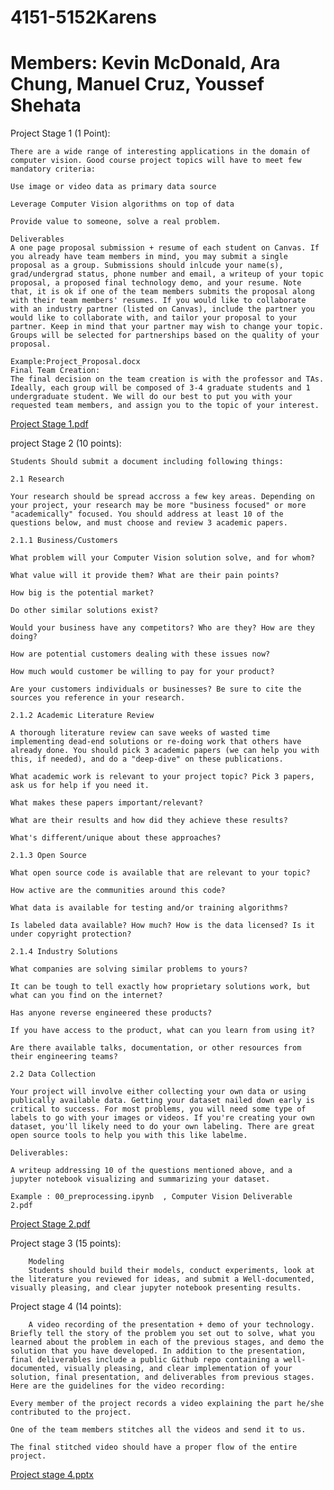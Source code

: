 # 4151-5152Karens
# Members: Kevin McDonald, Ara Chung, Manuel Cruz, Youssef Shehata

Project Stage 1 (1 Point):
    
    There are a wide range of interesting applications in the domain of computer vision. Good course project topics will have to meet few mandatory criteria:

    Use image or video data as primary data source

    Leverage Computer Vision algorithms on top of data

    Provide value to someone, solve a real problem.

    Deliverables
    A one page proposal submission + resume of each student on Canvas. If you already have team members in mind, you may submit a single proposal as a group. Submissions should inlcude your name(s), grad/undergrad status, phone number and email, a writeup of your topic proposal, a proposed final technology demo, and your resume. Note that, it is ok if one of the team members submits the proposal along with their team members' resumes. If you would like to collaborate with an industry partner (listed on Canvas), include the partner you would like to collaborate with, and tailor your proposal to your partner. Keep in mind that your partner may wish to change your topic. Groups will be selected for partnerships based on the quality of your proposal.

    Example:Project_Proposal.docx  
    Final Team Creation:
    The final decision on the team creation is with the professor and TAs. Ideally, each group will be composed of 3-4 graduate students and 1 undergraduate student. We will do our best to put you with your requested team members, and assign you to the topic of your interest.

[Project Stage 1.pdf](https://github.com/kmcdon39/4151-5152Karens/files/6443660/Project.Stage.1.pdf)



project Stage 2 (10 points):
    
    Students Should submit a document including following things:

    2.1 Research

    Your research should be spread accross a few key areas. Depending on your project, your research may be more "business focused" or more "academically" focused. You should address at least 10 of the questions below, and must choose and review 3 academic papers.

    2.1.1 Business/Customers

    What problem will your Computer Vision solution solve, and for whom?

    What value will it provide them? What are their pain points?

    How big is the potential market?

    Do other similar solutions exist?

    Would your business have any competitors? Who are they? How are they doing?

    How are potential customers dealing with these issues now?

    How much would customer be willing to pay for your product?

    Are your customers individuals or businesses? Be sure to cite the sources you reference in your research.

    2.1.2 Academic Literature Review

    A thorough literature review can save weeks of wasted time implementing dead-end solutions or re-doing work that others have already done. You should pick 3 academic papers (we can help you with this, if needed), and do a "deep-dive" on these publications.

    What academic work is relevant to your project topic? Pick 3 papers, ask us for help if you need it.

    What makes these papers important/relevant?

    What are their results and how did they achieve these results?

    What's different/unique about these approaches?

    2.1.3 Open Source

    What open source code is available that are relevant to your topic?

    How active are the communities around this code?

    What data is available for testing and/or training algorithms?

    Is labeled data available? How much? How is the data licensed? Is it under copyright protection?

    2.1.4 Industry Solutions

    What companies are solving similar problems to yours?

    It can be tough to tell exactly how proprietary solutions work, but what can you find on the internet?

    Has anyone reverse engineered these products?

    If you have access to the product, what can you learn from using it?

    Are there available talks, documentation, or other resources from their engineering teams?

    2.2 Data Collection

    Your project will involve either collecting your own data or using publically available data. Getting your dataset nailed down early is critical to success. For most problems, you will need some type of labels to go with your images or videos. If you're creating your own dataset, you'll likely need to do your own labeling. There are great open source tools to help you with this like labelme.

    Deliverables:

    A writeup addressing 10 of the questions mentioned above, and a jupyter notebook visualizing and summarizing your dataset.

    Example : 00_preprocessing.ipynb  , Computer Vision Deliverable 2.pdf  


[Project Stage 2.pdf](https://github.com/kmcdon39/4151-5152Karens/files/6443664/Project.Stage.2.pdf)



Project stage 3 (15 points): 

        Modeling
        Students should build their models, conduct experiments, look at the literature you reviewed for ideas, and submit a Well-documented, visually pleasing, and clear jupyter notebook presenting results.



Project stage 4 (14 points):

        A video recording of the presentation + demo of your technology. Briefly tell the story of the problem you set out to solve, what you learned about the problem in each of the previous stages, and demo the solution that you have developed. In addition to the presentation, final deliverables include a public Github repo containing a well-documented, visually pleasing, and clear implementation of your solution, final presentation, and deliverables from previous stages. Here are the guidelines for the video recording:

    Every member of the project records a video explaining the part he/she contributed to the project.

    One of the team members stitches all the videos and send it to us.

    The final stitched video should have a proper flow of the entire project.

[Project stage 4.pptx](https://github.com/kmcdon39/4151-5152Karens/files/6443667/Project.stage.4.pptx)

